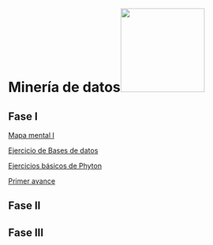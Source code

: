 # Minería de datos<img src="https://encrypted-tbn0.gstatic.com/images?q=tbn:ANd9GcRlicdRnZ7IITDc0to5HrpxyeybKHGk0uFwZw&usqp=CAU" width="170">

## Fase I
[Mapa mental I](https://github.com/AnaDavila1/Mineria-de-datos-FCFM/blob/main/MapaMental_1_1986209.pdf)

[Ejercicio de Bases de datos](https://github.com/AnaDavila1/Mineria-de-datos-FCFM/blob/main/Ej1_BasesDatos_Equipo_3.pdf)

[Ejercicios básicos de Phyton](https://github.com/AnaDavila1/Mineria-de-datos-FCFM/blob/main/Ej_Phyton_1986209.ipynb)

[Primer avance](https://github.com/AnaDavila1/Mineria-de-datos-FCFM/blob/main/Avance1_PIA_Equipo3.ipynb)

## Fase II

## Fase III

